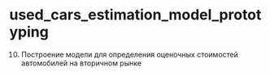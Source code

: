 # used_cars_estimation_model_prototyping
010. Построение модели для определения оценочных стоимостей автомобилей на вторичном рынке
